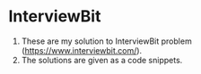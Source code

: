 # InterviewBit

1.  These are my solution to InterviewBit problem (https://www.interviewbit.com/).
2.  The solutions are given as a code snippets. 
